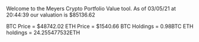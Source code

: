 Welcome to the Meyers Crypto Portfolio Value tool. 
As of 03/05/21 at 20:44:39 our valuation is $85136.62 

BTC Price = $48742.02
 ETH Price = $1540.66
BTC Holdings = 0.98BTC
 ETH holdings = 24.255477532ETH 
